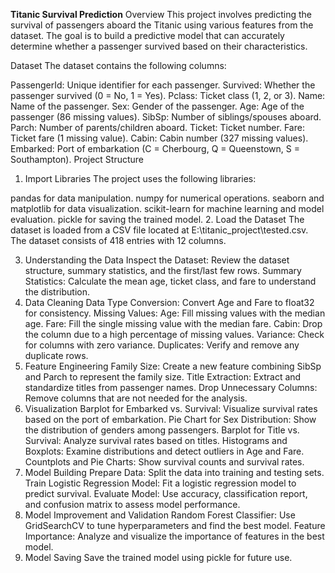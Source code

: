 **Titanic Survival Prediction**
Overview
This project involves predicting the survival of passengers aboard the Titanic using various features from the dataset. The goal is to build a predictive model that can accurately determine whether a passenger survived based on their characteristics.

Dataset
The dataset contains the following columns:

PassengerId: Unique identifier for each passenger.
Survived: Whether the passenger survived (0 = No, 1 = Yes).
Pclass: Ticket class (1, 2, or 3).
Name: Name of the passenger.
Sex: Gender of the passenger.
Age: Age of the passenger (86 missing values).
SibSp: Number of siblings/spouses aboard.
Parch: Number of parents/children aboard.
Ticket: Ticket number.
Fare: Ticket fare (1 missing value).
Cabin: Cabin number (327 missing values).
Embarked: Port of embarkation (C = Cherbourg, Q = Queenstown, S = Southampton).
Project Structure
1. Import Libraries
The project uses the following libraries:

pandas for data manipulation.
numpy for numerical operations.
seaborn and matplotlib for data visualization.
scikit-learn for machine learning and model evaluation.
pickle for saving the trained model.
2. Load the Dataset
The dataset is loaded from a CSV file located at E:\titanic_project\tested.csv. The dataset consists of 418 entries with 12 columns.

3. Understanding the Data
Inspect the Dataset: Review the dataset structure, summary statistics, and the first/last few rows.
Summary Statistics: Calculate the mean age, ticket class, and fare to understand the distribution.
4. Data Cleaning
Data Type Conversion: Convert Age and Fare to float32 for consistency.
Missing Values:
Age: Fill missing values with the median age.
Fare: Fill the single missing value with the median fare.
Cabin: Drop the column due to a high percentage of missing values.
Variance: Check for columns with zero variance.
Duplicates: Verify and remove any duplicate rows.
5. Feature Engineering
Family Size: Create a new feature combining SibSp and Parch to represent the family size.
Title Extraction: Extract and standardize titles from passenger names.
Drop Unnecessary Columns: Remove columns that are not needed for the analysis.
6. Visualization
Barplot for Embarked vs. Survival: Visualize survival rates based on the port of embarkation.
Pie Chart for Sex Distribution: Show the distribution of genders among passengers.
Barplot for Title vs. Survival: Analyze survival rates based on titles.
Histograms and Boxplots: Examine distributions and detect outliers in Age and Fare.
Countplots and Pie Charts: Show survival counts and survival rates.
7. Model Building
Prepare Data: Split the data into training and testing sets.
Train Logistic Regression Model: Fit a logistic regression model to predict survival.
Evaluate Model: Use accuracy, classification report, and confusion matrix to assess model performance.
8. Model Improvement and Validation
Random Forest Classifier: Use GridSearchCV to tune hyperparameters and find the best model.
Feature Importance: Analyze and visualize the importance of features in the best model.
9. Model Saving
Save the trained model using pickle for future use.
